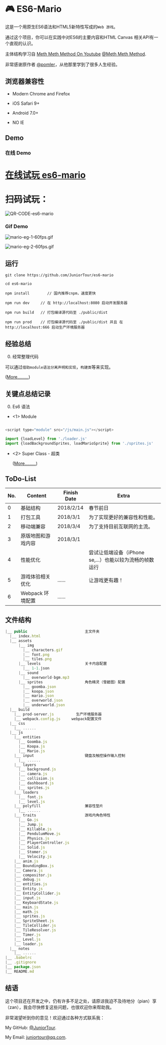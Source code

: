 # 🎮 ES6-Mario

这是一个用原生ES6语法和HTML5新特性写成的`Web 游戏`。

通过这个项目，你可以在实践中对ES6的主要内容和HTML Canvas 相关API有一个直观的认识。

主体结构学习自 [Meth Meth Method On Youtube](https://www.youtube.com/channel/UC8A0M0eDttdB11MHxX58vXQ) [@Meth Meth Method](https://github.com/meth-meth-method).

非常感谢原作者 [@pomler](https://github.com/pomle)，从他那里学到了很多人生经验。


## 浏览器兼容性

- Modern Chrome and Firefox

- iOS Safari 9+

- Android 7.0+

- NO IE


## Demo

### 在线 Demo

# [在线试玩 es6-mario](http://juniortour.net:666/)

# 扫码试玩：

![QR-CODE-es6-mario](https://github.com/JuniorTour/es6-mario/blob/master/public/notes/demo-img/es6-mario-qr-code.png?raw=true)


### Gif Demo

![mario-eg-1-60fps.gif](https://github.com/JuniorTour/es6-mario/blob/master/public/notes/demo-img/mario-eg-1-60fps.gif?raw=true)

![mario-eg-2-60fps.gif](https://github.com/JuniorTour/es6-mario/blob/master/public/notes/demo-img/mario-eg-2-60fps.gif?raw=true)


## 运行

```
git clone https://github.com/JuniorTour/es6-mario

cd es6-mario

npm install        // 国内推荐cnpm，速度更快

npm run dev     // 在 http://localhost:8080 启动开发服务器

npm run build   // 打包编译源代码至 ./public/dist

npm run prod    // 打包编译源代码至 ./public/dist 并且 在 http://localhost:666 启动生产环境服务器

```


## 经验总结

0. 经常整理代码

可以通过`借助module语法分离声明和实现`，`构建类`等来实现。

([More.........](https://github.com/JuniorTour/es6-mario/blob/master/public/notes/notes.md))



## 关键点总结记录

0. Es6 语法

- <1> Module

``` javascript

<script type="module" src="/js/main.js"></script>

import {loadLevel} from './loader.js'
import {loadBackgroundSprites, loadMarioSprite} from './sprites.js'

```

- <2> Super Class - 超类

  ([More.........](https://github.com/JuniorTour/es6-mario/blob/master/public/notes/notes.md))





## ToDo-List

| No.  | Content                                    | Finish Date | Extra                                                                                                          |
| ---- | -------------------------- | ----------- | ----------------------------------------                                        |
| 0    | 基础结构                                     | 2018/2/14   | 春节前日                                                                                                  |
| 1    | 打包工具                                     | 2018/3/1      | 为了实现更好的兼容性和性能。                                                           |
| 2    | 移动端兼容                                | 2018/3/4      | 为了支持目前互联网的主流。                                                               |
| 3    | 原版地图和游戏内容                  | 2018/3/1      |                                                                                                                |
| 4    | 性能优化                                    |                         | 尝试让低端设备（iPhone se,...）也能以较为流畅的帧数运行               |
| 5    | 游戏体验相关优化          | ......            |  让游戏更有趣！                                                                            |
| 6    | Webpack 环境配置          | ......            |                                                                                 |



## 文件结构

```javascript
|__ public                          主文件夹
  |__ index.html
  |__ assets
      |__ img
        |__ characters.gif
        |__ font.png
        |__ tiles.png
      |__ levels                    关卡内容配置
        |__ 1-1.json
      |__ sound
        |__ overworld-bgm.mp3
      |__ sprites                   角色精灵（雪碧图）配置
        |__ goomba.json
        |__ koopa.json
        |__ mario.json
        |__ overworld.json
        |__ underworld.json
  |__ build
    |__ prod-server.js          生产环境服务器
    |__ webpack.config.js     webpack配置文件
  |__ css
    |__ ......
  |__ js
    |__ entities
      |__ Goomba.js
      |__ Koopa.js
      |__ Mario.js
    |__ input                       键盘及触控操作输入控制
      |__ ......
    |__ layers
      |__ background.js
      |__ camera.js
      |__ collision.js
      |__ dashboard.js
      |__ sprites.js
    |__ loaders
      |__ font.js
      |__ level.js
    |__ polyfill                    兼容性垫片
      |__ ......
    |__ traits                      游戏内角色特性
      |__ Go.js
      |__ Jump.js
      |__ Killable.js
      |__ PendulumMove.js
      |__ Physics.js
      |__ PlayerController.js
      |__ Solid.js
      |__ Stomer.js
      |__ Velocity.js
    |__ anim.js
    |__ BoundingBox.js
    |__ Camera.js
    |__ compositor.js
    |__ debug.js
    |__ entities.js
    |__ Entity.js
    |__ EntityCollider.js
    |__ input.js
    |__ KeyboardState.js
    |__ main.js
    |__ math.js
    |__ sprites.js
    |__ SpriteSheet.js
    |__ TileCollider.js
    |__ TileResolver.js
    |__ Timer.js
    |__ Level.js
    |__ loader.js
  |__ notes
    |__ ......
|__ .babelrc
|__ .gitignore
|__ package.json
|__ README.md

```


## 结语

这个项目还在开发之中，仍有许多不足之处，请原谅我迫不及待地分（pian）享（zan），我会尽快修复这些问题，也很欢迎你来帮助我。

非常渴望听到你的意见！欢迎通过各种方式联系我：

My GitHub: [@JuniorTour](https://github.com/JuniorTour).

My Email: [juniortour@qq.com](mailto:juniortour@qq.com).